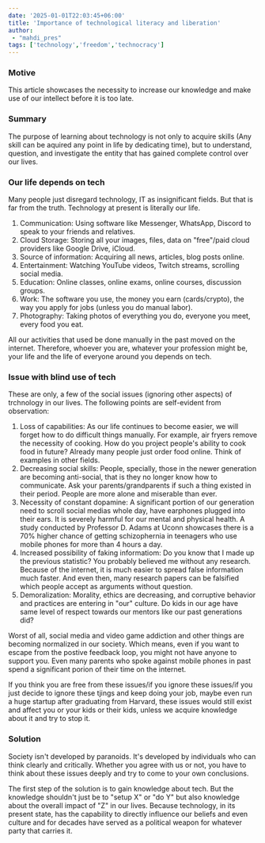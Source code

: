 ```yaml
---
date: '2025-01-01T22:03:45+06:00'
title: 'Importance of technological literacy and liberation'
author:
 - "mahdi_pres"
tags: ['technology','freedom','technocracy']
---
```


### Motive
This article showcases the necessity to increase our knowledge and make use of our intellect before it is too late.

### Summary
The purpose of learning about technology is not only to acquire skills (Any skill can be aquired any point in life by dedicating time), but to understand, question, and investigate the entity that has gained complete control over our lives.

### Our life depends on tech
Many people just disregard technology, IT as insignificant fields. But that is far from the truth. Technology at present is literally our life.
1. Communication: Using software like Messenger, WhatsApp, Discord to speak to your friends and relatives.
2. Cloud Storage: Storing all your images, files, data on "free"/paid cloud providers like Google Drive, iCloud.
2. Source of information: Acquiring all news, articles, blog posts online.
4. Entertainment: Watching YouTube videos, Twitch streams, scrolling social media.
5. Education: Online classes, online exams, online courses, discussion groups.
6. Work: The software you use, the money you earn (cards/crypto), the way you apply for jobs (unless you do manual labor).
7. Photography: Taking photos of everything you do, everyone you meet, every food you eat.

All our activities that used be done manually in the past moved on the internet. Therefore, whoever you are, whatever your profession might be, your life and the life of everyone around you depends on tech.

### Issue with blind use of tech
These are only, a few of the social issues (ignoring other aspects) of trchnology in our lives. The following points are self-evident from observation:
1. Loss of capabilities: As our life continues to become easier, we will forget how to do difficult things manually. For example, air fryers remove the necessity of cooking. How do you project people's ability to cook food in future? Already many people just order food online. Think of examples in other fields.
2. Decreasing social skills: People, specially, those in the newer generation are becoming anti-social, that is they no longer know how to communicate. Ask your parents/grandparents if such a thing existed in their period. People are more alone and miserable than ever.
3. Necessity of constant dopamine: A significant portion of our generation need to scroll social medias whole day, have earphones plugged into their ears. It is severely harmful for our mental and physical health. A study conducted by Professor D. Adams at Uconn showcases there is a 70% higher chance of getting schizophernia in teenagers who use mobile phones for more than 4 hours a day.
4. Increased possibility of faking informatiom: Do you know that I made up the previous statistic? You probably believed me without any research. Because of the internet, it is much easier to spread false information much faster. And even then, many research papers can be falsified which people accept as arguments without question.
5. Demoralization: Morality, ethics are decreasing, and corruptive behavior and practices are entering in "our" culture. Do kids in our age have same level of respect towards our mentors like our past generations did?

Worst of all, social media and video game addiction and other things are becoming normalized in our society. Which means, even if you want to escape from the postive feedback loop, you might not have anyone to support you. Even many parents who spoke against mobile phones in past spend a significant porion of their time on the internet.

If you think you are free from these issues/if you ignore these issues/if you just decide to ignore these tjings and keep doing your job, maybe even run a huge startup after graduating from Harvard, these issues would still exist and affect you or your kids or their kids, unless we acquire knowledge about it and try to stop it.

### Solution
Society isn't developed by paranoids. It's developed by individuals who can think clearly and critically. Whether you agree with us or not, you have to think about these issues deeply and try to come to your own conclusions. 

The first step of the solution is to gain knowledge about tech. But the knowledge shouldn't just be to "setup X" or "do Y" but also knowledge about the overall impact of "Z" in our lives. Because technology, in its present state, has the capability to directly influence our beliefs and even culture and for decades have served as a political weapon for whatever party that carries it.
